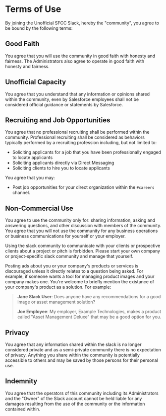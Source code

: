 # Terms of Use

By joining the Unofficial SFCC Slack, hereby the "community", you agree to be bound by the following terms:

## Good Faith

You agree that you will use the community in good faith with honesty and fairness. The Administrators also agree to operate in good faith with honesty and fairness.

## Unofficial Capacity

You agree that you understand that any information or opinions shared within the community, even by Salesforce employees shall not be considered official guidance or statements by Salesforce.

## Recruiting and Job Opportunities

You agree that no professional recruiting shall be performed within the community. Professional recruiting shall be considered as behaviors typically performed by a recruiting profession including, but not limited to:

* Soliciting applicants for a job that you have been professionally engaged to locate applicants
* Soliciting applicants directly via Direct Messaging
* Soliciting clients to hire you to locate applicants

You agree that you may:

* Post job opportunities for your direct organization within the `#careers` channel.

## Non-Commercial Use

You agree to use the community only for: sharing information, asking and answering questions, and other discussion with members of the community. You agree that you will not use the community for any business operations or business communications for yourself or your employer.

Using the slack community to communicate with your clients or prospective clients about a project or pitch is forbidden. Please start your own company or project-specific slack community and manage that yourself.

Posting ads about you or your company's products or services is discouraged unless it directly relates to a question being asked. For example, if someone wants a tool for managing product images and your company makes one. You're welcome to briefly mention the existance of your company's product as a solution. For example:

> **Jane Slack User**: Does anyone have any recommendations for a good image or asset management solution?
> 
> **Joe Employee**: My employer, Example Technologies, makes a product called "Asset Management Deluxe" that may be a good option for you.

## Privacy

You agree that any information shared within the slack is no longer considered private and as a semi-private community there is no expectation of privacy. Anything you share within the community is potentially accessible to others and may be saved by those persons for their personal use.

## Indemnity

You agree that the operators of this community including its Administrators and the "Owner" of the Slack account cannot be held liable for any damages resulting from the use of the community or the information contained within.
